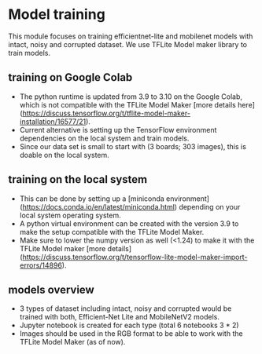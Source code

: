 # Model training

This module focuses on training efficientnet-lite and mobilenet models with intact, noisy and corrupted dataset. We use TFLite Model maker library to train models.

## training on Google Colab
*  The python runtime is updated from 3.9 to 3.10 on the Google Colab, which is not compatible with the TFLite Model Maker [more details here] (https://discuss.tensorflow.org/t/tflite-model-maker-installation/16577/21). 
*  Current alternative is setting up the TensorFlow environment dependencies on the local system and train models. 
*  Since our data set is small to start with (3 boards; 303 images), this is doable on the local system.

## training on the local system
*  This can be done by setting up a [miniconda environment] (https://docs.conda.io/en/latest/miniconda.html) depending on your local system operating system. 
*  A python virtual environment can be created with the version 3.9 to make the setup compatible with the TFLite Model Maker. 
*  Make sure to lower the numpy version as well (<1.24) to make it with the TFLite Model maker [more details] (https://discuss.tensorflow.org/t/tensorflow-lite-model-maker-import-errors/14896).


## models overview
*  3 types of dataset including intact, noisy and corrupted would be trained with both, Efficient-Net Lite and MobileNetV2 models. 
*  Jupyter notebook is created for each type (total 6 notebooks 3 * 2)
*  Images should be used in the RGB format to be able to work with the TFLite Model Maker (as of now).
